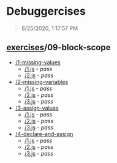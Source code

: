 # Debuggercises 

> 6/25/2020, 1:17:57 PM 

## [exercises](../README.md)/09-block-scope 

- [/1-missing-values](./1-missing-values/README.md)
  - [/1.js](./1-missing-values/README.md#1js) - _pass_ 
  - [/2.js](./1-missing-values/README.md#2js) - _pass_ 
- [/2-missing-variables](./2-missing-variables/README.md)
  - [/1.js](./2-missing-variables/README.md#1js) - _pass_ 
  - [/2.js](./2-missing-variables/README.md#2js) - _pass_ 
  - [/3.js](./2-missing-variables/README.md#3js) - _pass_ 
- [/3-assign-values](./3-assign-values/README.md)
  - [/1.js](./3-assign-values/README.md#1js) - _pass_ 
  - [/2.js](./3-assign-values/README.md#2js) - _pass_ 
  - [/3.js](./3-assign-values/README.md#3js) - _pass_ 
- [/4-declare-and-assign](./4-declare-and-assign/README.md)
  - [/1.js](./4-declare-and-assign/README.md#1js) - _pass_ 
  - [/2.js](./4-declare-and-assign/README.md#2js) - _pass_ 
  - [/3.js](./4-declare-and-assign/README.md#3js) - _pass_ 
